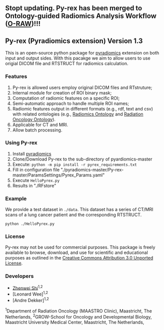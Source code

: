 
## Stopt updating. Py-rex has been merged to Ontology-guided Radiomics Analysis Workflow ([O-RAW](https://github.com/zhenweishi/O-RAW))!!!

## Py-rex (Pyradiomics extension) Version 1.3

This is an open-source python package for [pyradiomics](https://github.com/Radiomics/pyradiomics) extension on both input and output sides.
With this pacakge we aim to allow users to use origial DICOM file and RTSTRUCT for radiomics calculation. 

### Features
1. Py-rex is allowed users employ original DICOM files and RTstruture;
2. Internal module for creation of ROI binary mask;
3. Computation of radiomic features on a specific ROI;
4. Semi-automatic approach to handle multiple ROI names;
5. Radiomic features output in different formats (e.g., rdf, text and csv) with related ontologies (e.g., [Radiomics Ontology](https://bioportal.bioontology.org/ontologies/ROO) and [Radiation Oncology Ontology](https://bioportal.bioontology.org/ontologies/RO)).
6. Applicable for CT and MRI.
7. Allow batch processing.

### Using Py-rex

1. Install [pyradiomics](https://github.com/Radiomics/pyradiomics)
2. Clone/Download Py-rex to the sub-directory of pyardiomics-master
3. Execute: `python -m pip install -r pyrex_requirements.txt`
4. Fill in configuration file "./pyradiomics-master/Py-rex-master/ParamsSettings/Pyrex_Params.yaml"
5. Execute `HelloPyrex.py`
6. Results in "./RFstore"

		
### Example
We provide a test dataset in `./data`. This dataset has a series of CT/MRI scans of a lung cancer patient and the corresponding RTSTRUCT.

```
python ./HelloPyrex.py
```
### License

Py-rex may not be used for commercial purposes. This package is freely available to browse, download, and use for scientific 
and educational purposes as outlined in the [Creative Commons Attribution 3.0 Unported License](https://creativecommons.org/licenses/by/3.0/).

### Developers
 - [Zhenwei Shi](https://github.com/zhenweishi)<sup>1,2</sup>
 - [Leonard Wee]<sup>1,2</sup>
 - [Andre Dekker]<sup>1,2</sup>
 
<sup>1</sup>Department of Radiation Oncology (MAASTRO Clinic), Maastricht, The Netherlands,
<sup>2</sup>GROW-School for Oncology and Developmental Biology, Maastricht University Medical Center, Maastricht, The Netherlands,

